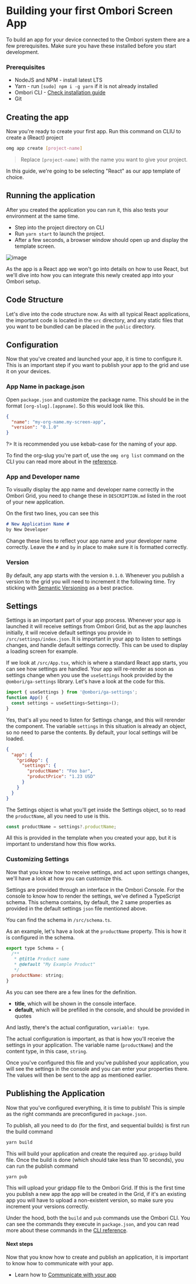 # Building your first Ombori Screen App

To build an app for your device connected to the Ombori system there are a few prerequisites. Make sure you have these installed before you start development.

### Prerequisites

* NodeJS and NPM - install latest LTS
* Yarn - run `[sudo] npm i -g yarn` if it is not already installed
* Ombori CLI - [Check installation guide](/cli/setup.md)
* Git

## Creating the app

Now you're ready to create your first app. Run this command on CLIU to create a (React) project

```bash
omg app create [project-name] 
```

> Replace `[project-name]` with the name you want to give your project. 
 
In this guide, we're going to be selecting "React" as our app template of choice.

## Running the application
After you created the application you can run it, this also tests your environment at the same time.

* Step into the project directory on CLI
* Run `yarn start` to launch the project.
* After a few seconds, a browser window should open up and display the template screen.

![image](images/template-react-app.png ':size=400')

As the app is a React app we won't go into details on how to use React, but we'll dive into how you can integrate this newly created app into your Ombori setup.

## Code Structure
Let's dive into the code structure now. As with all typical React applications, the important code is located in the `src` directory, and any static files that you want to be bundled can be placed in the `public` directory.

## Configuration
Now that you've created and launched your app, it is time to configure it. This is an important step if you want to publish your app to the grid and use it on your devices.

### App Name in package.json

Open `package.json` and customize the package name. This should be in the format `[org-slug].[appname]`. So this would look like this.

```json
{
  "name": "my-org-name.my-screen-app",
  "version": "0.1.0"
}
```

?> It is recommended you use kebab-case for the naming of your app.

To find the org-slug you're part of, use the `omg org list` command on the CLI you can read more about in the [reference](cli/reference?id=list-organisations).

### App and Developer name
To visually display the app name and developer name correctly in the Ombori Grid, you need to change these in `DESCRIPTION.md` listed in the root of your new application.

On the first two lines, you can see this

```md
# New Application Name #
by New Developer
```

Change these lines to reflect your app name and your developer name correctly. Leave the `#` and `by` in place to make sure it is formatted correctly.

### Version
By default, any app starts with the version `0.1.0`. Whenever you publish a version to the grid you will need to increment it the following time. Try sticking with [Semantic Versioning](https://semver.org/) as a best practice.

## Settings
Settings is an important part of your app process. Whenever your app is launched it will receive settings from Ombori Grid, but as the app launches initially, it will receive default settings you provide in `/src/settings/index.json`. It is important in your app to listen to settings changes, and handle default settings correctly. This can be used to display a loading screen for example.

If we look at `/src/App.tsx`, which is where a standard React app starts, you can see how settings are handled. Your app will re-render as soon as settings change when you use the `useSettings` hook provided by the `@ombori/ga-settings` library. Let's have a look at the code for this.

```js
import { useSettings } from '@ombori/ga-settings';
function App() {
  const settings = useSettings<Settings>();
}
```
Yes, that's all you need to listen for Settings change, and this will rerender the component. The variable `settings` in this situation is already an object, so no need to parse the contents. By default, your local settings will be loaded.

```json
{
  "app": {
    "gridApp": {
      "settings": {
        "productName": "Foo bar",
        "productPrice": "1.23 USD"
      }
    }
  }
}
```

The Settings object is what you'll get inside the Settings object, so to read the `productName`, all you need to use is this.

```js
const productName = settings?.productName;
```

All this is provided in the template when you created your app, but it is important to understand how this flow works.

### Customizing Settings
Now that you know how to receive settings, and act upon settings changes, we'll have a look at how you can customize this. 

Settings are provided through an interface in the Ombori Console. For the console to know how to render the settings, we've defined a TypeScript schema. This schema contains, by default, the 2 same properties as provided in the default settings `json` file mentioned above. 

You can find the schema in `/src/schema.ts`.

As an example, let's have a look at the `productName` property. This is how it is configured in the schema. 

```javascript
export type Schema = {
  /**
   * @title Product name
   * @default "My Example Product"
   */
  productName: string;
}
```

As you can see there are a few lines for the definition.

* **title**, which will be shown in the console interface. 
* **default**, which will be prefilled in the console, and should be provided in quotes
  
And lastly, there's the actual configuration, `variable: type`.

The actual configuration is important, as that is how you'll receive the settings in your application. The variable name (`productName`) and the content type, in this case, `string`. 

Once you've configured this file and you've published your application, you will see the settings in the console and you can enter your properties there. The values will then be sent to the app as mentioned earlier.

## Publishing the Application
Now that you've configured everything, it is time to publish! This is simple as the right commands are preconfigured in `package.json`. 

To publish, all you need to do (for the first, and sequential builds) is first run the build command

```bash
yarn build
```

This will build your application and create the required `app.gridapp` build file. Once the build is done (which should take less than 10 seconds), you can run the publish command

```bash
yarn pub
```

This will upload your gridapp file to the Ombori Grid. If this is the first time you publish a new app the app will be created in the Grid, if it's an existing app you will have to upload a non-existent version, so make sure you increment your versions correctly.

Under the hood, both the `build` and `pub` commands use the Ombori CLI. You can see the commands they execute in `package.json`, and you can read more about these commands in the [CLI reference](/cli/reference?id=applications).

#### Next steps
Now that you know how to create and publish an application, it is important to know how to communicate with your app. 

* Learn how to [Communicate with your app](/app-development/communication.md)